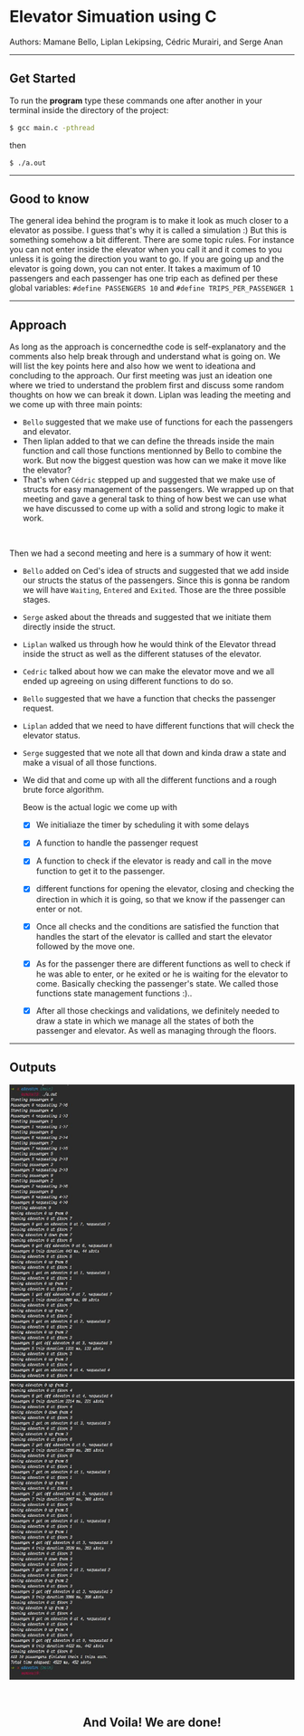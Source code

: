 # Elevator Simuation using C

Authors: Mamane Bello, Liplan Lekipsing, Cédric Murairi, and Serge Anan <br>

---


## Get Started
To run the **program** type these commands one after another in your terminal inside the directory of the project:
```bash
$ gcc main.c -pthread
```
then
```
$ ./a.out
```


***

## Good to know

The general idea behind the program is to make it look as much closer to a elevator as possibe. I guess that's why it is called a simulation :)
But this is something somehow a bit different. There are some topic rules. For instance you can not enter inside the elevator when you call it and it comes to you unless it is going the direction you want to go. If you are going up and the elevator is going down, you can not enter. It takes a maximum of 10 passengers and each passenger has one trip each as defined per these global variables: `#define PASSENGERS 10` and `#define TRIPS_PER_PASSENGER 1`


***
## Approach

As long as the approach is concernedthe code is self-explanatory and the comments also help break through and understand what is going on.
We will list the key points here and also how we went to ideationa and concluding to the approach.
Our first meeting was just an ideation one where we tried to understand the problem first and discuss some random thoughts on how we can break it down. Liplan was leading the meeting and we come up with three main points:
- `Bello` suggested that we make use of functions for each the passengers and elevator. 
- Then liplan added to that we can define the threads inside the main function and call those functions mentionned by Bello to combine the work. But now the biggest question was how can we make it move like the elevator?
- That's when `Cédric` stepped up and suggested that we make use of structs for easy management of the passengers.
We wrapped up on that meeting and gave a general task to thing of how best we can use what we have discussed to come up with a solid and strong logic to make it work.
<br>

Then we had a second meeting and here is a summary of how it went: <br>

- `Bello` added on Ced's idea of structs and suggested that we add inside our structs the status of the passengers. Since this is gonna be random we will have `Waiting`, `Entered` and `Exited`. Those are the three possible stages.
- `Serge` asked about the threads and suggested that we initiate them directly inside the struct.
- `Liplan` walked us through how he would think of the Elevator thread inside the struct as well as the different statuses of the elevator.
- `Cedric` talked about how we can make the elevator move and we all ended up agreeing on using different functions to do so.
- `Bello` suggested that we have a function that checks the passenger request.
- `Liplan` added that we need to have different functions that will check the elevator status.
- `Serge` suggested that we note all that down and kinda draw a state and make a visual of all those functions.
- We did that and come up with all the different functions and a rough brute force algorithm.
  
  Beow is the actual logic we come up with

  - [x] We initialiaze the timer by scheduling it with some delays
  - [x] A function to handle the passenger request
  - [x] A function to check if the elevator is ready and call in the move function to get it to the passenger.
  - [x] different functions for opening the elevator, closing and checking the direction in which it is going, so that we know if the passenger can enter or not.
  - [x] Once all checks and the conditions are satisfied the function that handles the start of the elevator is callled and start the elevator followed by the move one.   
  - [x] As for the passenger there are different functions as well to check if he was able to enter, or he exited or he is waiting for the elevator to come. Basically checking the passenger's state. We called those functions state management functions :)..
  - [x] After all those checkings and validations, we definitely needed to draw a state in which we manage all the states of both the passenger and elevator. As well as managing through the floors.


***
## Outputs
<p>
<img src="./Assets/elevator1.jpeg" alt="output-question">
<img src="./Assets/elevator2.jpeg" alt="output-question">
</p>

<br>

<h2 align="center"> And Voila! We are done!</h2>


